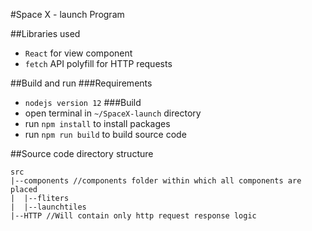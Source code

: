 #Space X - launch Program


##Libraries used
- `React` for view component
- `fetch` API polyfill for HTTP requests

##Build and run
###Requirements
- `nodejs version 12`
###Build
- open terminal in `~/SpaceX-launch` directory
- run `npm install` to install packages
- run `npm run build` to build source code


##Source code directory structure
```
src
|--components //components folder within which all components are placed
|  |--fliters
|  |--launchtiles
|--HTTP //Will contain only http request response logic

